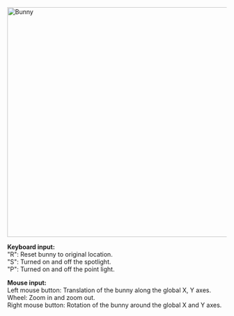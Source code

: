 <img width="526" alt="Bunny" src="https://user-images.githubusercontent.com/85941647/194796001-b38d14da-b1e0-4324-bc5f-ab0bfdce4043.png">

**Keyboard input:** <br />
"R": Reset bunny to original location. <br />
"S": Turned on and off the spotlight. <br />
"P": Turned on and off the point light. <br />

**Mouse input:** <br />
Left mouse button: Translation of the bunny along the global X, Y axes. <br />
Wheel: Zoom in and zoom out. <br />
Right mouse button: Rotation of the bunny around the global X and Y axes. <br />
